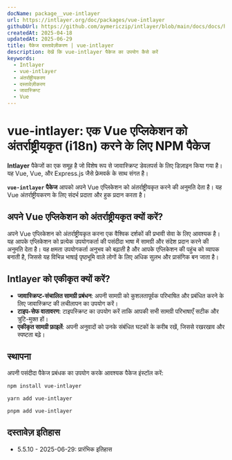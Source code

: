```yaml
---
docName: package__vue-intlayer
url: https://intlayer.org/doc/packages/vue-intlayer
githubUrl: https://github.com/aymericzip/intlayer/blob/main/docs/docs/hi/packages/vue-intlayer/index.md
createdAt: 2025-04-18
updatedAt: 2025-06-29
title: पैकेज दस्तावेज़ीकरण | vue-intlayer
description: देखें कि vue-intlayer पैकेज का उपयोग कैसे करें
keywords:
  - Intlayer
  - vue-intlayer
  - अंतर्राष्ट्रीयकरण
  - दस्तावेज़ीकरण
  - जावास्क्रिप्ट
  - Vue
---
```


# vue-intlayer: एक Vue एप्लिकेशन को अंतर्राष्ट्रीयकृत (i18n) करने के लिए NPM पैकेज

**Intlayer** पैकेजों का एक समूह है जो विशेष रूप से जावास्क्रिप्ट डेवलपर्स के लिए डिज़ाइन किया गया है। यह Vue, Vue, और Express.js जैसे फ्रेमवर्क के साथ संगत है।

**`vue-intlayer` पैकेज** आपको अपने Vue एप्लिकेशन को अंतर्राष्ट्रीयकृत करने की अनुमति देता है। यह Vue अंतर्राष्ट्रीयकरण के लिए संदर्भ प्रदाता और हुक प्रदान करता है।

## अपने Vue एप्लिकेशन को अंतर्राष्ट्रीयकृत क्यों करें?

अपने Vue एप्लिकेशन को अंतर्राष्ट्रीयकृत करना एक वैश्विक दर्शकों की प्रभावी सेवा के लिए आवश्यक है। यह आपके एप्लिकेशन को प्रत्येक उपयोगकर्ता की पसंदीदा भाषा में सामग्री और संदेश प्रदान करने की अनुमति देता है। यह क्षमता उपयोगकर्ता अनुभव को बढ़ाती है और आपके एप्लिकेशन की पहुंच को व्यापक बनाती है, जिससे यह विभिन्न भाषाई पृष्ठभूमि वाले लोगों के लिए अधिक सुलभ और प्रासंगिक बन जाता है।

## Intlayer को एकीकृत क्यों करें?

- **जावास्क्रिप्ट-संचालित सामग्री प्रबंधन**: अपनी सामग्री को कुशलतापूर्वक परिभाषित और प्रबंधित करने के लिए जावास्क्रिप्ट की लचीलापन का उपयोग करें।
- **टाइप-सेफ वातावरण**: टाइपस्क्रिप्ट का उपयोग करें ताकि आपकी सभी सामग्री परिभाषाएँ सटीक और त्रुटि-मुक्त हों।
- **एकीकृत सामग्री फ़ाइलें**: अपनी अनुवादों को उनके संबंधित घटकों के करीब रखें, जिससे रखरखाव और स्पष्टता बढ़े।

## स्थापना

अपनी पसंदीदा पैकेज प्रबंधक का उपयोग करके आवश्यक पैकेज इंस्टॉल करें:

```bash packageManager="npm"
npm install vue-intlayer
```

```bash packageManager="yarn"
yarn add vue-intlayer
```

```bash packageManager="pnpm"
pnpm add vue-intlayer
```

## दस्तावेज़ इतिहास

- 5.5.10 - 2025-06-29: प्रारंभिक इतिहास
